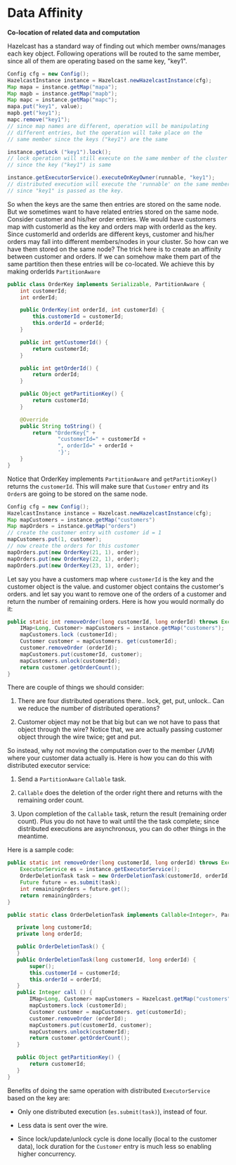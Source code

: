

# Data Affinity
**Co-location of related data and computation**

Hazelcast has a standard way of finding out which member owns/manages each key object. Following operations will be routed to the same member, since all of them are operating based on the same key, "key1".

```java    
Config cfg = new Config();
HazelcastInstance instance = Hazelcast.newHazelcastInstance(cfg);
Map mapa = instance.getMap("mapa");
Map mapb = instance.getMap("mapb");
Map mapc = instance.getMap("mapc");
mapa.put("key1", value);
mapb.get("key1");
mapc.remove("key1");
// since map names are different, operation will be manipulating
// different entries, but the operation will take place on the
// same member since the keys ("key1") are the same

instance.getLock ("key1").lock();
// lock operation will still execute on the same member of the cluster
// since the key ("key1") is same

instance.getExecutorService().executeOnKeyOwner(runnable, "key1");
// distributed execution will execute the 'runnable' on the same member
// since "key1" is passed as the key.   
```

So when the keys are the same then entries are stored on the same node. But we sometimes want to have related entries stored on the same node. Consider customer and his/her order entries. We would have customers map with customerId as the key and orders map with orderId as the key. Since customerId and orderIds are different keys, customer and his/her orders may fall into different members/nodes in your cluster. So how can we have them stored on the same node? The trick here is to create an affinity between customer and orders. If we can somehow make them part of the same partition then these entries will be co-located. We achieve this by making orderIds `PartitionAware`

```java
public class OrderKey implements Serializable, PartitionAware {
    int customerId;
    int orderId;

    public OrderKey(int orderId, int customerId) {
        this.customerId = customerId;
        this.orderId = orderId;
    }

    public int getCustomerId() {
        return customerId;
    }

    public int getOrderId() {
        return orderId;
    }

    public Object getPartitionKey() {
        return customerId;
    }

    @Override
    public String toString() {
        return "OrderKey{" +
                "customerId=" + customerId +
                ", orderId=" + orderId +
                '}';
    }
}
```

Notice that OrderKey implements `PartitionAware` and `getPartitionKey()` returns the `customerId`. This will make sure that `Customer` entry and its `Order`s are going to be stored on the same node.

```java
Config cfg = new Config();
HazelcastInstance instance = Hazelcast.newHazelcastInstance(cfg);
Map mapCustomers = instance.getMap("customers")
Map mapOrders = instance.getMap("orders")
// create the customer entry with customer id = 1
mapCustomers.put(1, customer);
// now create the orders for this customer
mapOrders.put(new OrderKey(21, 1), order);
mapOrders.put(new OrderKey(22, 1), order);
mapOrders.put(new OrderKey(23, 1), order);
```


Let say you have a customers map where `customerId` is the key and the customer object is the value. and customer object contains the customer's orders. and let say you want to remove one of the orders of a customer and return the number of remaining orders. Here is how you would normally do it:

```java
public static int removeOrder(long customerId, long orderId) throws Exception {
    IMap<Long, Customer> mapCustomers = instance.getMap("customers");
    mapCustomers.lock (customerId);
    Customer customer = mapCustomers. get(customerId);
    customer.removeOrder (orderId);
    mapCustomers.put(customerId, customer);
    mapCustomers.unlock(customerId);
    return customer.getOrderCount();
}
```

There are couple of things we should consider:

1.  There are four distributed operations there.. lock, get, put, unlock.. Can we reduce the number of distributed operations?

2.  Customer object may not be that big but can we not have to pass that object through the wire? Notice that, we are actually passing customer object through the wire twice; get and put.

So instead, why not moving the computation over to the member (JVM) where your customer data actually is. Here is how you can do this with distributed executor service:

1.  Send a `PartitionAware` `Callable` task.

2.  `Callable` does the deletion of the order right there and returns with the remaining order count.

3.  Upon completion of the `Callable` task, return the result (remaining order count). Plus you do not have to wait until the the task complete; since distributed executions are asynchronous, you can do other things in the meantime.

Here is a sample code:

```java
public static int removeOrder(long customerId, long orderId) throws Exception {
    ExecutorService es = instance.getExecutorService();
    OrderDeletionTask task = new OrderDeletionTask(customerId, orderId);
    Future future = es.submit(task);
    int remainingOrders = future.get();
    return remainingOrders;
}

public static class OrderDeletionTask implements Callable<Integer>, PartitionAware, Serializable {

   private long customerId;
   private long orderId;

   public OrderDeletionTask() {
   }
   public OrderDeletionTask(long customerId, long orderId) {
       super();
       this.customerId = customerId;
       this.orderId = orderId;
   }
   public Integer call () {
       IMap<Long, Customer> mapCustomers = Hazelcast.getMap("customers");
       mapCustomers.lock (customerId);
       Customer customer = mapCustomers. get(customerId);
       customer.removeOrder (orderId);
       mapCustomers.put(customerId, customer);
       mapCustomers.unlock(customerId);
       return customer.getOrderCount();
   }

   public Object getPartitionKey() {
       return customerId;
   }
}
```

Benefits of doing the same operation with distributed `ExecutorService` based on the key are:

-   Only one distributed execution (`es.submit(task)`), instead of four.

-   Less data is sent over the wire.

-   Since lock/update/unlock cycle is done locally (local to the customer data), lock duration for the `Customer` entry is much less so enabling higher concurrency.


